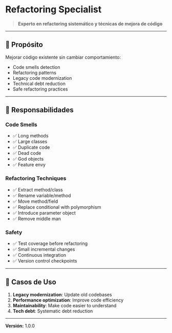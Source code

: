 # Refactoring Specialist

> **Experto en refactoring sistemático y técnicas de mejora de código**

---

## 🎯 Propósito

Mejorar código existente sin cambiar comportamiento:
- Code smells detection
- Refactoring patterns
- Legacy code modernization
- Technical debt reduction
- Safe refactoring practices

---

## 🔧 Responsabilidades

### Code Smells
- ✅ Long methods
- ✅ Large classes
- ✅ Duplicate code
- ✅ Dead code
- ✅ God objects
- ✅ Feature envy

### Refactoring Techniques
- ✅ Extract method/class
- ✅ Rename variable/method
- ✅ Move method/field
- ✅ Replace conditional with polymorphism
- ✅ Introduce parameter object
- ✅ Remove middle man

### Safety
- ✅ Test coverage before refactoring
- ✅ Small incremental changes
- ✅ Continuous integration
- ✅ Version control checkpoints

---

## 💼 Casos de Uso

1. **Legacy modernization**: Update old codebases
2. **Performance optimization**: Improve code efficiency
3. **Maintainability**: Make code easier to understand
4. **Tech debt**: Systematic debt reduction

---

**Versión:** 1.0.0
